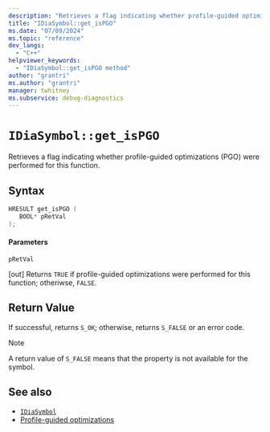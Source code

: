 ```yaml
---
description: "Retrieves a flag indicating whether profile-guided optimizations (PGO) were performed for this function."
title: "IDiaSymbol::get_isPGO"
ms.date: "07/09/2024"
ms.topic: "reference"
dev_langs:
  - "C++"
helpviewer_keywords:
  - "IDiaSymbol::get_isPGO method"
author: "grantri"
ms.author: "grantri"
manager: twhitney
ms.subservice: debug-diagnostics
---
```

# `IDiaSymbol::get_isPGO`

Retrieves a flag indicating whether profile-guided optimizations (PGO) were performed for this function.

## Syntax

```C++
HRESULT get_isPGO ( 
   BOOL* pRetVal
);
```

#### Parameters

 `pRetVal`

[out] Returns `TRUE` if profile-guided optimizations were performed for this function; otheriwse, `FALSE`.

## Return Value

 If successful, returns `S_OK`; otherwise, returns `S_FALSE` or an error code.

> [!NOTE]
> A return value of `S_FALSE` means that the property is not available for the symbol.

## See also

- [`IDiaSymbol`](../../debugger/debug-interface-access/idiasymbol.md)
- [Profile-guided optimizations](/cpp/build/profile-guided-optimizations)
